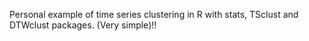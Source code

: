 Personal example of time series clustering in R with stats, TSclust and DTWclust packages. (Very simple)!!
